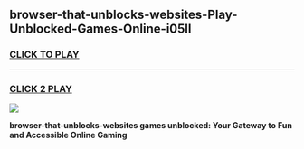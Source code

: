 
## browser-that-unblocks-websites-Play-Unblocked-Games-Online-i05ll
<h3>
<a href="https://premium76.site?title=browser-that-unblocks-websites&ref=25A">CLICK TO PLAY</a></h3>
<hr>

<h3>
<a href="https://premium76.site?title=browser-that-unblocks-websites&ref=25A">CLICK 2 PLAY</a>
  
</h3>

<a href="https://premium76.site?title=browser-that-unblocks-websites&ref=25A"><img src="https://clearcache.store/games.png"></a>


**browser-that-unblocks-websites games unblocked: Your Gateway to Fun and Accessible Online Gaming**

